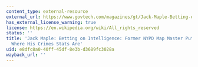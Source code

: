 ```yaml
---
content_type: external-resource
external_url: https://www.govtech.com/magazines/gt/Jack-Maple-Betting-on-Intelligence.html
has_external_license_warning: true
license: https://en.wikipedia.org/wiki/All_rights_reserved
status: ''
title: 'Jack Maple: Betting on Intelligence: Former NYPD Map Master Puts His Money
  Where His Crimes Stats Are'
uid: e8dfc8a0-40ff-45df-8e3b-d3689fc3028a
wayback_url: ''
---
```

